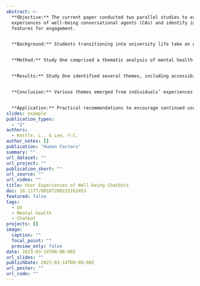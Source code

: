 ```yaml
---
abstract: >-
  **Objective:** The current paper conducted two parallel studies to explore user
  experiences of well-being conversational agents (CAs) and identify important
  features for engagement.


  **Background:** Students transitioning into university life take on greater responsibility, yet tend to sacrifice healthy behaviors to strive for academic and financial gain. Additionally, students faced an unprecedented pandemic, leading to remote courses and reduced access to healthcare services. One tool designed to improve healthcare accessibility is well-being CAs. CAs have addressed mental health support in the general population but have yet to address physical well-being support and accessibility to those in disadvantaged socio-economic backgrounds where healthcare access is further limited.


  **Method:** Study One comprised a thematic analysis of mental health applications featuring CAs from the public forum, Reddit. Study Two explored emerging usability themes of an SMS-based CA designed to improve accessibility to well-being services alongside a commercially available CA, Woebot.


  **Results:** Study One identified several themes, including accessibility and availability, communication style, and anthropomorphism as important features. Study Two identified themes such as user response modality, perceived CA role, question specificity, and conversation flow control as critical for user engagement.


  **Conclusion:** Various themes emerged from individuals’ experiences regarding CA features, functionality, and responses. The mixed experiences relevant to the communication and conversational styles between the CA and the user suggest varied motivations for using CAs for mental and physical well-being.


  **Application:** Practical recommendations to encourage continued use include providing dynamic response modalities, anthropomorphizing the chatbot, and calibrating expectations early.
slides: example
publication_types:
  - "2"
authors:
  - Kettle, L., & Lee, Y-C.
author_notes: []
publication: "Human Factors"
summary: ""
url_dataset: ""
url_project: ""
publication_short: ""
url_source: ""
url_video: ""
title: User Experiences of Well-being Chatbots
doi: 10.1177/00187208231162453
featured: false
tags:
  - UX
  - Mental health
  - Chatbot
projects: []
image:
  caption: ""
  focal_point: ""
  preview_only: false
date: 2023-03-14T00:00:00Z
url_slides: ""
publishDate: 2023-03-14T00:00:00Z
url_poster: ""
url_code: ""
---
```

